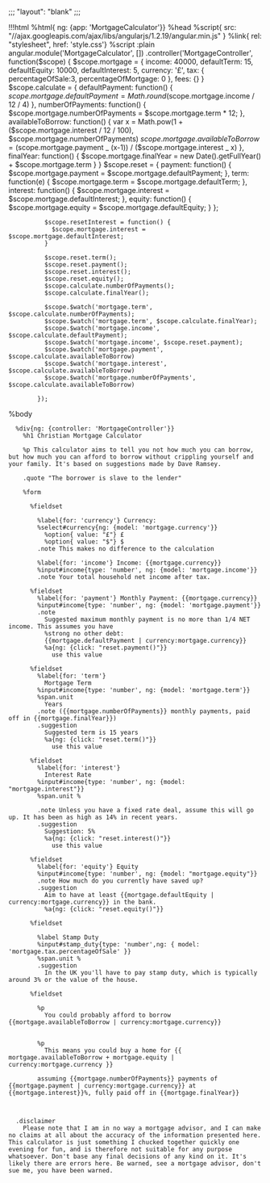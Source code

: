 ;;;
"layout": "blank"
;;;

!!!html
%html{ ng: {app: 'MortgageCalculator'}}
%head
%script{ src: "//ajax.googleapis.com/ajax/libs/angularjs/1.2.19/angular.min.js" }
%link{ rel: "stylesheet", href: 'style.css'}
%script
:plain
angular.module('MortgageCalculator', [])
.controller('MortgageController', function($scope) {
              $scope.mortgage = {
                income: 40000,
                defaultTerm: 15,
                defaultEquity: 10000,
                defaultInterest: 5,
                currency: '£',
                tax: {
                  percentageOfSale:3,
                  percentageOfMortgage: 0
                },
                fees: {}
              }
              $scope.calculate = {
                defaultPayment: function() {
                  $scope.mortgage.defaultPayment = Math.round($scope.mortgage.income / 12 / 4)
},
numberOfPayments: function() {
$scope.mortgage.numberOfPayments = $scope.mortgage.term * 12;
                },
                availableToBorrow: function() {
                  var x = Math.pow(1 + ($scope.mortgage.interest / 12 / 100), $scope.mortgage.numberOfPayments)
                  $scope.mortgage.availableToBorrow = ($scope.mortgage.payment _ (x-1)) / ($scope.mortgage.interest _ x)
},
finalYear: function() {
$scope.mortgage.finalYear = new Date().getFullYear() + $scope.mortgage.term
}
}
$scope.reset = {
payment: function() {
$scope.mortgage.payment = $scope.mortgage.defaultPayment;
},
term: function(e) {
$scope.mortgage.term = $scope.mortgage.defaultTerm;
},
interest: function() {
$scope.mortgage.interest = $scope.mortgage.defaultInterest;
},
equity: function() {
$scope.mortgage.equity = $scope.mortgage.defaultEquity;
}
};

              $scope.resetInterest = function() {
                $scope.mortgage.interest = $scope.mortgage.defaultInterest;
              }

              $scope.reset.term();
              $scope.reset.payment();
              $scope.reset.interest();
              $scope.reset.equity();
              $scope.calculate.numberOfPayments();
              $scope.calculate.finalYear();

              $scope.$watch('mortgage.term', $scope.calculate.numberOfPayments);
              $scope.$watch('mortgage.term', $scope.calculate.finalYear);
              $scope.$watch('mortgage.income', $scope.calculate.defaultPayment);
              $scope.$watch('mortgage.income', $scope.reset.payment);
              $scope.$watch('mortgage.payment', $scope.calculate.availableToBorrow)
              $scope.$watch('mortgage.interest', $scope.calculate.availableToBorrow)
              $scope.$watch('mortgage.numberOfPayments', $scope.calculate.availableToBorrow)

            });

%body

      %div{ng: {controller: 'MortgageController'}}
        %h1 Christian Mortgage Calculator

        %p This calculator aims to tell you not how much you can borrow, but how much you can afford to borrow without crippling yourself and your family. It's based on suggestions made by Dave Ramsey.

        .quote "The borrower is slave to the lender"

        %form

          %fieldset

            %label{for: 'currency'} Currency:
            %select#currency{ng: {model: 'mortgage.currency'}}
              %option{ value: "£"} £
              %option{ value: "$"} $
            .note This makes no difference to the calculation

            %label{for: 'income'} Income: {{mortgage.currency}}
            %input#income{type: 'number', ng: {model: 'mortgage.income'}}
            .note Your total household net income after tax.

          %fieldset
            %label{for: 'payment'} Monthly Payment: {{mortgage.currency}}
            %input#income{type: 'number', ng: {model: 'mortgage.payment'}}
            .note
              Suggested maximum monthly payment is no more than 1/4 NET income. This assumes you have
              %strong no other debt:
              {{mortgage.defaultPayment | currency:mortgage.currency}}
              %a{ng: {click: "reset.payment()"}}
                use this value

          %fieldset
            %label{for: 'term'}
              Mortgage Term
            %input#income{type: 'number', ng: {model: 'mortgage.term'}}
            %span.unit
              Years
            .note ({{mortgage.numberOfPayments}} monthly payments, paid off in {{mortgage.finalYear}})
            .suggestion
              Suggested term is 15 years
              %a{ng: {click: "reset.term()"}}
                use this value

          %fieldset
            %label{for: 'interest'}
              Interest Rate
            %input#income{type: 'number', ng: {model: "mortgage.interest"}}
            %span.unit %

            .note Unless you have a fixed rate deal, assume this will go up. It has been as high as 14% in recent years.
            .suggestion
              Suggestion: 5%
              %a{ng: {click: "reset.interest()"}}
                use this value

          %fieldset
            %label{for: 'equity'} Equity
            %input#income{type: 'number', ng: {model: "mortgage.equity"}}
            .note How much do you currently have saved up?
            .suggestion
              Aim to have at least {{mortgage.defaultEquity | currency:mortgage.currency}} in the bank.
              %a{ng: {click: "reset.equity()"}}

          %fieldset

            %label Stamp Duty
            %input#stamp_duty{type: 'number',ng: { model: 'mortgage.tax.percentageOfSale' }}
            %span.unit %
            .suggestion
              In the UK you'll have to pay stamp duty, which is typically around 3% or the value of the house.

          %fieldset

            %p
              You could probably afford to borrow {{mortgage.availableToBorrow | currency:mortgage.currency}}


            %p
              This means you could buy a home for {{ mortgage.availableToBorrow + mortgage.equity | currency:mortgage.currency }}

            assuming {{mortgage.numberOfPayments}} payments of {{mortgage.payment | currency:mortgage.currency}} at {{mortgage.interest}}%, fully paid off in {{mortgage.finalYear}}



      .disclaimer
        Please note that I am in no way a mortgage advisor, and I can make no claims at all about the accuracy of the information presented here. This calculator is just something I chucked together quickly one evening for fun, and is therefore not suitable for any purpose whatsoever. Don't base any final decisions of any kind on it. It's likely there are errors here. Be warned, see a mortgage advisor, don't sue me, you have been warned.
